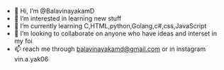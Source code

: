 - 👋 Hi, I’m @BalavinayakamD
- 👀 I’m interested in learning new stuff
- 🌱 I’m currently learning C,HTML,python,Golang,c#,css,JavaScript
- 💞️ I’m looking to collaborate on anyone who have ideas and interset in my foi
- 📫 reach me through balavinayakamd@gmail.com or in instagram vin.a.yak06
